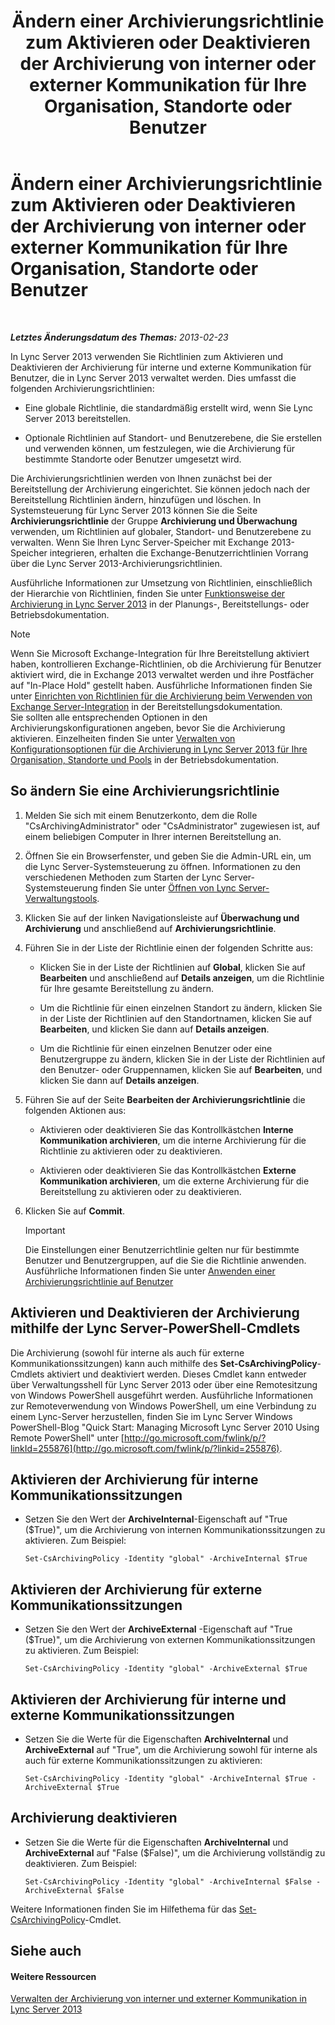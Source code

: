 ﻿---
title: Ändern einer Archivierungsrichtlinie zum Aktivieren oder Deaktivieren der Archivierung von interner oder externer Kommunikation für Ihre Organisation, Standorte oder Benutzer
TOCTitle: Ändern einer Archivierungsrichtlinie zum Aktivieren oder Deaktivieren der Archivierung von interner oder externer Kommunikation für Ihre Organisation, Standorte oder Benutzer
ms:assetid: b85dc3fb-8ebd-4e3c-ac90-fc79270ac867
ms:mtpsurl: https://technet.microsoft.com/de-de/library/Gg182576(v=OCS.15)
ms:contentKeyID: 49295191
ms.date: 05/19/2016
mtps_version: v=OCS.15
ms.translationtype: HT
---

# Ändern einer Archivierungsrichtlinie zum Aktivieren oder Deaktivieren der Archivierung von interner oder externer Kommunikation für Ihre Organisation, Standorte oder Benutzer

 

_**Letztes Änderungsdatum des Themas:** 2013-02-23_

In Lync Server 2013 verwenden Sie Richtlinien zum Aktivieren und Deaktivieren der Archivierung für interne und externe Kommunikation für Benutzer, die in Lync Server 2013 verwaltet werden. Dies umfasst die folgenden Archivierungsrichtlinien:

  - Eine globale Richtlinie, die standardmäßig erstellt wird, wenn Sie Lync Server 2013 bereitstellen.

  - Optionale Richtlinien auf Standort- und Benutzerebene, die Sie erstellen und verwenden können, um festzulegen, wie die Archivierung für bestimmte Standorte oder Benutzer umgesetzt wird.

Die Archivierungsrichtlinien werden von Ihnen zunächst bei der Bereitstellung der Archivierung eingerichtet. Sie können jedoch nach der Bereitstellung Richtlinien ändern, hinzufügen und löschen. In Systemsteuerung für Lync Server 2013 können Sie die Seite **Archivierungsrichtlinie** der Gruppe **Archivierung und Überwachung** verwenden, um Richtlinien auf globaler, Standort- und Benutzerebene zu verwalten. Wenn Sie Ihren Lync Server-Speicher mit Exchange 2013-Speicher integrieren, erhalten die Exchange-Benutzerrichtlinien Vorrang über die Lync Server 2013-Archivierungsrichtlinien.

Ausführliche Informationen zur Umsetzung von Richtlinien, einschließlich der Hierarchie von Richtlinien, finden Sie unter [Funktionsweise der Archivierung in Lync Server 2013](lync-server-2013-how-archiving-works.md) in der Planungs-, Bereitstellungs- oder Betriebsdokumentation.


> [!NOTE]
> Wenn Sie Microsoft Exchange-Integration für Ihre Bereitstellung aktiviert haben, kontrollieren Exchange-Richtlinien, ob die Archivierung für Benutzer aktiviert wird, die in Exchange 2013 verwaltet werden und ihre Postfächer auf "In-Place Hold" gestellt haben. Ausführliche Informationen finden Sie unter <A href="lync-server-2013-setting-up-policies-for-archiving-when-using-exchange-server-integration.md">Einrichten von Richtlinien für die Archivierung beim Verwenden von Exchange Server-Integration</A> in der Bereitstellungsdokumentation.<BR>Sie sollten alle entsprechenden Optionen in den Archivierungskonfigurationen angeben, bevor Sie die Archivierung aktivieren. Einzelheiten finden Sie unter <A href="lync-server-2013-managing-archiving-configuration-options-for-your-organization-sites-and-pools.md">Verwalten von Konfigurationsoptionen für die Archivierung in Lync Server 2013 für Ihre Organisation, Standorte und Pools</A> in der Betriebsdokumentation.



## So ändern Sie eine Archivierungsrichtlinie

1.  Melden Sie sich mit einem Benutzerkonto, dem die Rolle "CsArchivingAdministrator" oder "CsAdministrator" zugewiesen ist, auf einem beliebigen Computer in Ihrer internen Bereitstellung an.

2.  Öffnen Sie ein Browserfenster, und geben Sie die Admin-URL ein, um die Lync Server-Systemsteuerung zu öffnen. Informationen zu den verschiedenen Methoden zum Starten der Lync Server-Systemsteuerung finden Sie unter [Öffnen von Lync Server-Verwaltungstools](lync-server-2013-open-lync-server-administrative-tools.md).

3.  Klicken Sie auf der linken Navigationsleiste auf **Überwachung und Archivierung** und anschließend auf **Archivierungsrichtlinie**.

4.  Führen Sie in der Liste der Richtlinie einen der folgenden Schritte aus:
    
      - Klicken Sie in der Liste der Richtlinien auf **Global**, klicken Sie auf **Bearbeiten** und anschließend auf **Details anzeigen**, um die Richtlinie für Ihre gesamte Bereitstellung zu ändern.
    
      - Um die Richtlinie für einen einzelnen Standort zu ändern, klicken Sie in der Liste der Richtlinien auf den Standortnamen, klicken Sie auf **Bearbeiten**, und klicken Sie dann auf **Details anzeigen**.
    
      - Um die Richtlinie für einen einzelnen Benutzer oder eine Benutzergruppe zu ändern, klicken Sie in der Liste der Richtlinien auf den Benutzer- oder Gruppennamen, klicken Sie auf **Bearbeiten**, und klicken Sie dann auf **Details anzeigen**.

5.  Führen Sie auf der Seite **Bearbeiten der Archivierungsrichtlinie** die folgenden Aktionen aus:
    
      - Aktivieren oder deaktivieren Sie das Kontrollkästchen **Interne Kommunikation archivieren**, um die interne Archivierung für die Richtlinie zu aktivieren oder zu deaktivieren.
    
      - Aktivieren oder deaktivieren Sie das Kontrollkästchen **Externe Kommunikation archivieren**, um die externe Archivierung für die Bereitstellung zu aktivieren oder zu deaktivieren.

6.  Klicken Sie auf **Commit**.
    

    > [!IMPORTANT]
    > Die Einstellungen einer Benutzerrichtlinie gelten nur für bestimmte Benutzer und Benutzergruppen, auf die Sie die Richtlinie anwenden. Ausführliche Informationen finden Sie unter <A href="lync-server-2013-applying-an-archiving-policy-to-users.md">Anwenden einer Archivierungsrichtlinie auf Benutzer</A>



## Aktivieren und Deaktivieren der Archivierung mithilfe der Lync Server-PowerShell-Cmdlets

Die Archivierung (sowohl für interne als auch für externe Kommunikationssitzungen) kann auch mithilfe des **Set-CsArchivingPolicy**-Cmdlets aktiviert und deaktiviert werden. Dieses Cmdlet kann entweder über Verwaltungsshell für Lync Server 2013 oder über eine Remotesitzung von Windows PowerShell ausgeführt werden. Ausführliche Informationen zur Remoteverwendung von Windows PowerShell, um eine Verbindung zu einem Lync-Server herzustellen, finden Sie im Lync Server Windows PowerShell-Blog "Quick Start: Managing Microsoft Lync Server 2010 Using Remote PowerShell" unter [http://go.microsoft.com/fwlink/p/?linkId=255876](http://go.microsoft.com/fwlink/p/?linkid=255876).

## Aktivieren der Archivierung für interne Kommunikationssitzungen

  - Setzen Sie den Wert der **ArchiveInternal**-Eigenschaft auf "True ($True)", um die Archivierung von internen Kommunikationssitzungen zu aktivieren. Zum Beispiel:
    
        Set-CsArchivingPolicy -Identity "global" -ArchiveInternal $True

## Aktivieren der Archivierung für externe Kommunikationssitzungen

  - Setzen Sie den Wert der **ArchiveExternal** -Eigenschaft auf "True ($True)", um die Archivierung von externen Kommunikationssitzungen zu aktivieren. Zum Beispiel:
    
        Set-CsArchivingPolicy -Identity "global" -ArchiveExternal $True

## Aktivieren der Archivierung für interne und externe Kommunikationssitzungen

  - Setzen Sie die Werte für die Eigenschaften **ArchiveInternal** und **ArchiveExternal** auf "True", um die Archivierung sowohl für interne als auch für externe Kommunikationssitzungen zu aktivieren:
    
        Set-CsArchivingPolicy -Identity "global" -ArchiveInternal $True -ArchiveExternal $True

## Archivierung deaktivieren

  - Setzen Sie die Werte für die Eigenschaften **ArchiveInternal** und **ArchiveExternal** auf "False ($False)", um die Archivierung vollständig zu deaktivieren. Zum Beispiel:
    
        Set-CsArchivingPolicy -Identity "global" -ArchiveInternal $False -ArchiveExternal $False

Weitere Informationen finden Sie im Hilfethema für das [Set-CsArchivingPolicy](https://docs.microsoft.com/en-us/powershell/module/skype/Set-CsArchivingPolicy)-Cmdlet.

## Siehe auch

#### Weitere Ressourcen

[Verwalten der Archivierung von interner und externer Kommunikation in Lync Server 2013](lync-server-2013-managing-the-archiving-of-internal-and-external-communications.md)

